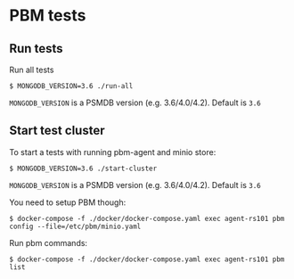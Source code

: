 # PBM tests

## Run tests
Run all tests
```
$ MONGODB_VERSION=3.6 ./run-all
```
`MONGODB_VERSION` is a PSMDB version (e.g. 3.6/4.0/4.2). Default is `3.6`

## Start test cluster
To start a tests with running pbm-agent and minio store:
```
$ MONGODB_VERSION=3.6 ./start-cluster
```
`MONGODB_VERSION` is a PSMDB version (e.g. 3.6/4.0/4.2). Default is `3.6`

You need to setup PBM though:
```
$ docker-compose -f ./docker/docker-compose.yaml exec agent-rs101 pbm config --file=/etc/pbm/minio.yaml
```
Run pbm commands:
```
$ docker-compose -f ./docker/docker-compose.yaml exec agent-rs101 pbm list
```